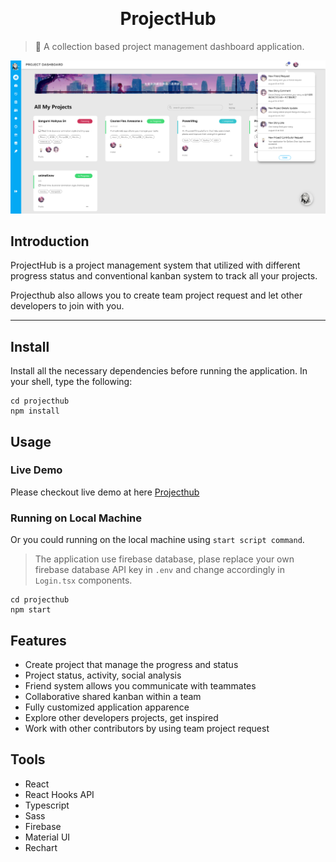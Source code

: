 <p align="center">
<img src="https://firebasestorage.googleapis.com/v0/b/pinboard-25.appspot.com/o/logo.png?alt=media&token=aad8d509-1bd6-4092-afb6-72325dc32ac7" alt="" width="100">
</p>
<h1 align="center">ProjectHub</h1>

> 🔖 A collection based project management dashboard application.

<img src="./src/assets/preview/home.png" alt="" />

## Introduction

ProjectHub is a project management system that utilized with different progress status and conventional kanban system to track all your projects.

Projecthub also allows you to create team project request and let other developers to join with you.

---

## Install

Install all the necessary dependencies before running the application. In your shell, type the following:

```shell
cd projecthub
npm install
```

## Usage

### Live Demo

Please checkout live demo at here [Projecthub](https://projecthub-yang.web.app/)

### Running on Local Machine

Or you could running on the local machine using `start script command`.

> The application use firebase database, plase replace your own firebase database API key in `.env` and change accordingly in `Login.tsx` components.

```shell
cd projecthub
npm start
```

## Features

- Create project that manage the progress and status
- Project status, activity, social analysis
- Friend system allows you communicate with teammates
- Collaborative shared kanban within a team
- Fully customized application apparence
- Explore other developers projects, get inspired
- Work with other contributors by using team project request

## Tools

- React
- React Hooks API
- Typescript
- Sass
- Firebase
- Material UI
- Rechart

